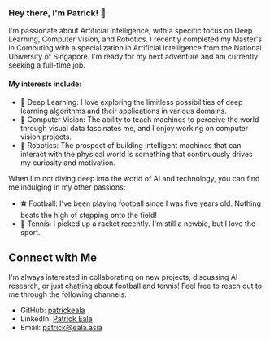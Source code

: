 ### Hey there, I'm Patrick! 👋

I'm passionate about Artificial Intelligence, with a specific focus on Deep Learning, Computer Vision, and Robotics. I recently completed my Master's in Computing with a specialization in Artificial Intelligence from the National University of Singapore. I'm ready for my next adventure and am currently seeking a full-time job.

#### My interests include:

- 🧠 Deep Learning: I love exploring the limitless possibilities of deep learning algorithms and their applications in various domains.
- 👀 Computer Vision: The ability to teach machines to perceive the world through visual data fascinates me, and I enjoy working on computer vision projects.
- 🤖 Robotics: The prospect of building intelligent machines that can interact with the physical world is something that continuously drives my curiosity and motivation.

When I'm not diving deep into the world of AI and technology, you can find me indulging in my other passions:

- ⚽ Football: I've been playing football since I was five years old. Nothing beats the high of stepping onto the field!
- 🎾 Tennis: I picked up a racket recently. I'm still a newbie, but I love the sport.

## Connect with Me

I'm always interested in collaborating on new projects, discussing AI research, or just chatting about football and tennis! Feel free to reach out to me through the following channels:

- GitHub: [patrickeala](https://github.com/patrickeala)
- LinkedIn: [Patrick Eala](https://www.linkedin.com/in/patrickeala/)
- Email: [patrick@eala.asia](mailto:patrick@eala.asia)
